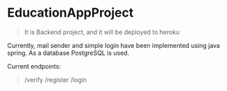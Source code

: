# EducationAppProject

>It is Backend project, and it will be deployed to heroku

Currently, mail sender and simple login have been implemented using java spring. As a database PostgreSQL is used. 

Current endpoints:

>/verify
>/register
>/login
